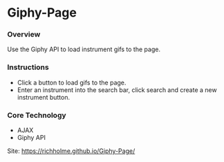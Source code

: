 # Giphy-Page

### Overview

Use the Giphy API to load instrument gifs to the page. 

### Instructions

- Click a button to load gifs to the page. 
- Enter an instrument into the search bar, click search and create a new instrument button.

### Core Technology

- AJAX
- Giphy API

Site: https://richholme.github.io/Giphy-Page/